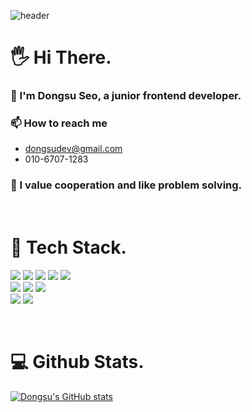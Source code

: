 ![header](https://capsule-render.vercel.app/api?type=waving&height=200&section=header&text=%20Dongsu%20Seo&color=white&fontSize=50&animation=fadeIn)


# 🖐 Hi There.
### 🌱 I'm Dongsu Seo, a junior frontend developer.
### 📫 How to reach me
* dongsudev@gmail.com
* 010-6707-1283
### 💬 I value cooperation and like problem solving.

</br>

# 🔧 Tech Stack.
<img src="https://img.shields.io/badge/JAVASCRIPT-F7DF1E?style=for-the-badge&logo=JavaScript&logoColor=white"> <img src="https://img.shields.io/badge/REACT-61DAFB?style=for-the-badge&logo=React&logoColor=white">  <img src="https://img.shields.io/badge/REACTNATIVE-61DAFB?style=for-the-badge&logo=React&logoColor=white"> <img src="https://img.shields.io/badge/REDUX-764ABC?style=for-the-badge&logo=Redux&logoColor=white"> <img src="https://img.shields.io/badge/STYLEDCOMPONENTS-DB7093?style=for-the-badge&logo=Styled-components&logoColor=white"> <br />
<img src="https://img.shields.io/badge/NODE.JS-339933?style=for-the-badge&logo=Node.js&logoColor=white"> <img src="https://img.shields.io/badge/EXPRESS-000000?style=for-the-badge&logo=Express&logoColor=white"> <img src="https://img.shields.io/badge/MONGODB-47A248?style=for-the-badge&logo=MongoDB&logoColor=white">
<br />
<img src="https://img.shields.io/badge/NETLIFY-00C7B7?style=for-the-badge&logo=Netlify&logoColor=white"> <img src="https://img.shields.io/badge/AMAZON AWS-232F3E?style=for-the-badge&logo=Amazon AWS&logoColor=white">

</br>

# 💻 Github Stats.
[![Dongsu's GitHub stats](https://github-readme-stats.vercel.app/api?username=xl445566&show_icons=true&theme=light&count_private=true)](https://github.com/xl445566)

